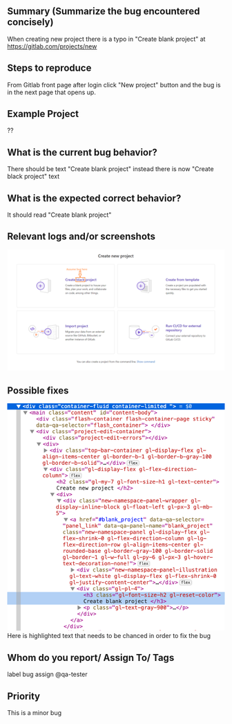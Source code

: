 ## Summary (Summarize the bug encountered concisely)

When creating new project there is a typo in "Create blank project" at https://gitlab.com/projects/new

## Steps to reproduce

From Gitlab front page after login click "New project" button and the bug is in the next page that opens up.

## Example Project

??

## What is the current bug behavior?

There should be text "Create blank project" instead there is now "Create black project" text

## What is the expected correct behavior?

It should read "Create blank project"

## Relevant logs and/or screenshots

![Picture of the bug](../Image/Bug_Project_create_blank.png)

## Possible fixes

![How to fix](../Image/Screenshot%202023-04-26%20at%2011.12.08.png)
Here is highlighted text that needs to be chanced in order to fix the bug

## Whom do you report/ Assign To/ Tags

label bug
assign @qa-tester

## Priority

This is a minor bug
